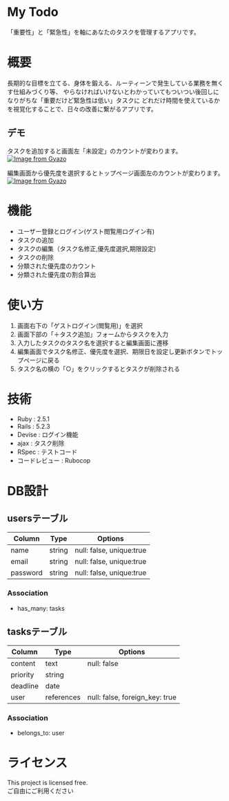 # My Todo
「重要性」と「緊急性」を軸にあなたのタスクを管理するアプリです。

# 概要
長期的な目標を立てる、身体を鍛える、ルーティーンで発生している業務を無くす仕組みづくり等、  やらなければいけないとわかっていてもついつい後回しになりがちな「重要だけど緊急性は低い」タスクに  どれだけ時間を使えているかを視覚化することで、日々の改善に繋がるアプリです。

## デモ
タスクを追加すると画面左「未設定」のカウントが変わります。<br>
[![Image from Gyazo](https://i.gyazo.com/e215bb09632769c9a9cded798feca578.gif)](https://gyazo.com/e215bb09632769c9a9cded798feca578)

編集画面から優先度を選択するとトップページ画面左のカウントが変わります。<br>
[![Image from Gyazo](https://i.gyazo.com/652bd015b2b1015b11b6a5893ffd56e3.gif)](https://gyazo.com/652bd015b2b1015b11b6a5893ffd56e3)

# 機能
* ユーザー登録とログイン(ゲスト閲覧用ログイン有)
* タスクの追加
* タスクの編集（タスク名修正,優先度選択,期限設定)
* タスクの削除
* 分類された優先度のカウント
* 分類された優先度の割合算出

# 使い方
1. 画面右下の「ゲストログイン(閲覧用)」を選択
1. 画面下部の「＋タスク追加」フォームからタスクを入力
1. 入力したタスクのタスク名を選択すると編集画面に遷移
1. 編集画面でタスク名修正、優先度を選択、期限日を設定し更新ボタンでトップページに戻る
1. タスク名の横の「○」をクリックするとタスクが削除される

# 技術
* Ruby : 2.5.1
* Rails : 5.2.3
* Devise : ログイン機能
* ajax : タスク削除
* RSpec : テストコード
* コードレビュー : Rubocop

# DB設計
## usersテーブル
|Column|Type|Options|
|------|----|-------|
|name|string|null: false, unique:true|
|email|string|null: false, unique:true|
|password|string|null: false, unique:true|
### Association
- has_many: tasks

## tasksテーブル
|Column|Type|Options|
|------|----|-------|
|content|text|null: false|
|priority|string||
|deadline|date||
|user|references|null: false, foreign_key: true|
### Association
- belongs_to: user

# ライセンス
This project is licensed free.  
ご自由にご利用ください
